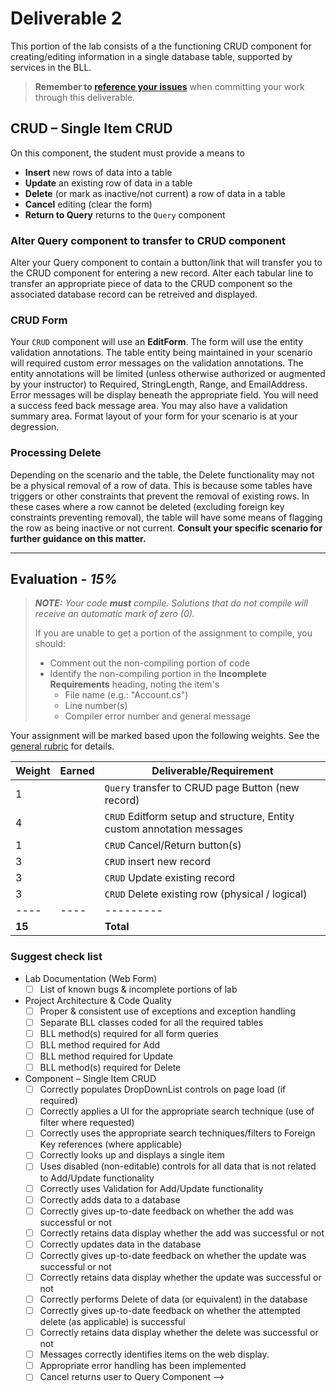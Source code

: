 # Deliverable 2

This portion of the lab consists of a the functioning CRUD component for creating/editing information in a single database table, supported by services in the BLL.

> **Remember to [reference your issues](./ReadMe.md)** when committing your work through this deliverable.

## CRUD – Single Item CRUD

On this component, the student must provide a means to

* **Insert** new rows of data into a table
* **Update** an existing row of data in a table
* **Delete** (or mark as inactive/not current) a row of data in a table
* **Cancel** editing (clear the form)
* **Return to Query** returns to the `Query` component

### Alter Query component to transfer to CRUD component

Alter your Query component to contain a button/link that will transfer you to the CRUD component for entering a new record. Alter each tabular line to transfer an appropriate piece of data to the CRUD component so the associated database record can be retreived and displayed.
<!-- 
### Handling Foreign Keys With Large Data Sets

For many of the scenarios, foreign key information will have to be handled in a search/filter manner. The reason for this is because there are far too many rows of data to put in a single drop-down control. For example, with thousands of *Students* in the database, it is impractical to fill a drop-down and expect a user to find the student they wish to edit. In these situations, a two-step selection process makes the form more manageable by the user. **Consult your specific scenario for further guidance on this matter.** -->

### CRUD Form

Your `CRUD` component will use an **EditForm**. The form will use the entity validation annotations. The table entity being maintained in your scenario will required custom error messages on the validation annotations. The entity annotations will be limited (unless otherwise authorized or augmented by your instructor) to Required, StringLength, Range, and EmailAddress. Error messages will be display beneath the appropriate field. You will need a success feed back message area. You may also have a validation summary area. Format layout of your form for your scenario is at your degression. 


### Processing Delete

Depending on the scenario and the table, the Delete functionality may not be a physical removal of a row of data. This is because some tables have triggers or other constraints that prevent the removal of existing rows. In these cases where a row cannot be deleted (excluding foreign key constraints preventing removal), the table will have some means of flagging the row as being inactive or not current. **Consult your specific scenario for further guidance on this matter.**

----

## Evaluation - *15%* 

> ***NOTE:** Your code **must** compile. Solutions that do not compile will receive an automatic mark of zero (0).*
>
> If you are unable to get a portion of the assignment to compile, you should:
>
> - Comment out the non-compiling portion of code
> - Identify the non-compiling portion in the **Incomplete Requirements** heading, noting the item's
>   - File name (e.g.: "Account.cs")
>   - Line number(s)
>   - Compiler error number and general message

Your assignment will be marked based upon the following weights. See the [general rubric](./ReadMe.md#generalized-marking-rubric) for details.

| Weight | Earned | Deliverable/Requirement |
| ---- | --------- | -----------------|
| 1 |     | `Query` transfer to CRUD page Button (new record) |
| 4 |     | `CRUD` Editform setup and structure, Entity custom annotation messages|
| 1 |     | `CRUD` Cancel/Return button(s)|
| 3 |     | `CRUD` insert new record |
| 3 |     | `CRUD` Update existing record |
| 3 |     | `CRUD` Delete existing row (physical / logical) |
| ---- | ---- | --------- |
| **15** |    | **Total** |

### Suggest check list

* Lab Documentation (Web Form)
  - [ ] List of known bugs & incomplete portions of lab
* Project Architecture & Code Quality
  - [ ] Proper & consistent use of exceptions and exception handling
  - [ ] Separate BLL classes coded for all the required tables
  - [ ] BLL method(s) required for all form queries
  - [ ] BLL method required for Add
  - [ ] BLL method required for Update
  - [ ] BLL method(s) required for Delete
* Component – Single Item CRUD
  - [ ] Correctly populates DropDownList controls on page load (if required)
  - [ ] Correctly applies a UI for the appropriate search technique (use of filter where requested)
  - [ ] Correctly uses the appropriate search techniques/filters to Foreign Key references (where applicable)
  - [ ] Correctly looks up and displays a single item
  - [ ] Uses disabled (non-editable) controls for all data that is not related to Add/Update functionality
  - [ ] Correctly uses Validation for Add/Update functionality
  - [ ] Correctly adds data to a database
  - [ ] Correctly gives up-to-date feedback on whether the add was successful or not
  - [ ] Correctly retains data display whether the add was successful or not
  - [ ] Correctly updates data in the database
  - [ ] Correctly gives up-to-date feedback on whether the update was successful or not
  - [ ] Correctly retains data display whether the update was successful or not
  - [ ] Correctly performs Delete of data (or equivalent) in the database
  - [ ] Correctly gives up-to-date feedback on whether the attempted delete (as applicable) is successful
  - [ ] Correctly retains data display whether the delete was successful or not
  - [ ] Messages correctly identifies items on the web display.
  - [ ] Appropriate error handling has been implemented
  - [ ] Cancel returns user to Query Component
-->
